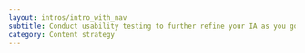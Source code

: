 ```yaml
---
layout: intros/intro_with_nav
subtitle: Conduct usability testing to further refine your IA as you go. This will help ensure that you build an IA that helps users navigate your site easily.
category: Content strategy
---
```


